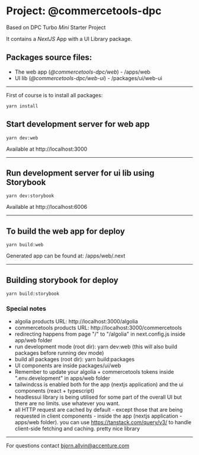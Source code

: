 # Project: @commercetools-dpc

Based on DPC Turbo _Mini_ Starter Project

It contains a _NextJS_ App with a UI Library package.


## Packages source files:

- The web app (_@commercetools-dpc/web_) - /apps/web
- UI lib (_@commercetools-dpc/web-ui_) - /packages/ui/web-ui

---

First of course is to install all packages:

`yarn install`

## Start development server for web app

`yarn dev:web`

Available at http://localhost:3000

---

## Run development server for ui lib using Storybook

`yarn dev:storybook`

Available at http://localhost:6006

---

## To build the web app for deploy

`yarn build:web`

Generated app can be found at: /apps/web/.next

---

## Building storybook for deploy

`yarn build:storybook`

### Special notes

- algolia products URL: http://localhost:3000/algolia
- commercetools products URL: http://localhost:3000/commercetools
- redirecting happens from page "/" to "/algolia" in next.config.js inside app/web folder
- run development mode (root dir):  yarn dev:web (this will also build packages before running dev mode)
- build all packages (root dir): yarn build:packages
- UI components are inside packages/ui/web
- Remember to update your algolia + commercetools tokens inside ".env.development" in apps/web folder
- tailwindcss is enabled both for the app (nextjs application) and the ui components (react + typescript)
- headlessui library is being utilised for some part of the overall UI but there are no limits. use whatever you want.
- all HTTP request are cached by default - except those that are being requested in client components - inside the app (nextjs application - apps/web folder). you can use https://tanstack.com/query/v3/ to handle client-side fetching and caching. pretty nice library

---

For questions contact bjorn.allvin@accenture.com
